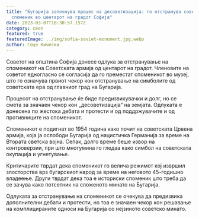 ```yaml
---
title: "Бугарија започнува процес на десоветизација: го отстранува советскиот
  споменик во центарот на градот Софија"
date: 2023-03-07T18:30:57.157Z
category: свет
featured: true
featuredImage: ../img/sofia-soviet-monument.jpg.webp
author: Гоце Кически
---
```


Советот на општина Софија донесе одлука за отстранување на споменикот на Советската армија од центарот на градот. Членовите на советот едногласно се согласија да го преместат споменикот во музеј, што го означува првиот чекор кон отстранување на симболите од советската ера од главниот град на Бугарија.

Процесот на отстранување ќе биде предизвикувачки и долг, но се смета за значаен чекор кон „десоветизација“ на земјата. Одлуката е донесена по жестока дебата и протести и од поддржувачите и од противниците на споменикот.

Споменикот е подигнат во 1954 година како почит на советската Црвена армија, која ја ослободи Бугарија од нацистичка Германија за време на Втората светска војна. Сепак, долго време беше извор на контроверзии, при што многумина го гледаа како симбол на советската окупација и угнетување.

Критичарите тврдат дека споменикот го велича режимот кој извршил злосторства врз бугарскиот народ за време на неговото 45-годишно владеење. Други тврдат дека тоа е историски споменик што треба да се зачува како потсетник на сложеното минато на Бугарија.

Одлуката за отстранување на споменикот се очекува да предизвика дополнителни дебати и протести, но тоа е значаен чекор кон решавање на комплицираните односи на Бугарија со нејзиното советско минато.
